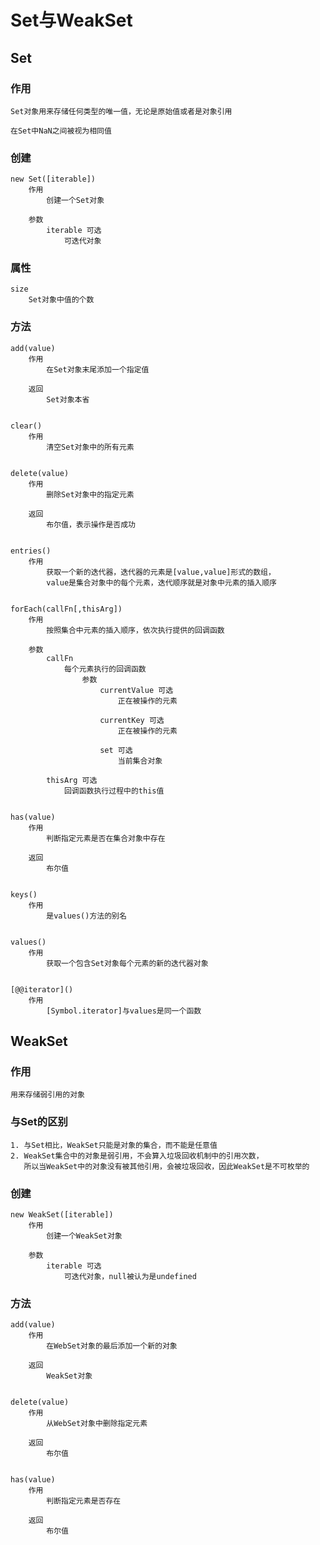 # Set与WeakSet

## Set

### 作用
    Set对象用来存储任何类型的唯一值，无论是原始值或者是对象引用

    在Set中NaN之间被视为相同值

### 创建
    new Set([iterable])
        作用
            创建一个Set对象
        
        参数
            iterable 可选
                可迭代对象

### 属性

    size
        Set对象中值的个数
    
### 方法

    add(value)
        作用
            在Set对象末尾添加一个指定值

        返回
            Set对象本省


    clear()
        作用
            清空Set对象中的所有元素


    delete(value)
        作用
            删除Set对象中的指定元素

        返回
            布尔值，表示操作是否成功


    entries()
        作用
            获取一个新的迭代器，迭代器的元素是[value,value]形式的数组，
            value是集合对象中的每个元素，迭代顺序就是对象中元素的插入顺序


    forEach(callFn[,thisArg])
        作用
            按照集合中元素的插入顺序，依次执行提供的回调函数

        参数
            callFn
                每个元素执行的回调函数
                    参数
                        currentValue 可选
                            正在被操作的元素

                        currentKey 可选
                            正在被操作的元素

                        set 可选
                            当前集合对象

            thisArg 可选
                回调函数执行过程中的this值


    has(value)
        作用
            判断指定元素是否在集合对象中存在
        
        返回
            布尔值
            

    keys()  
        作用
            是values()方法的别名


    values()
        作用
            获取一个包含Set对象每个元素的新的迭代器对象

    
    [@@iterator]()
        作用
            [Symbol.iterator]与values是同一个函数




## WeakSet

### 作用
    用来存储弱引用的对象

### 与Set的区别
    1. 与Set相比，WeakSet只能是对象的集合，而不能是任意值
    2. WeakSet集合中的对象是弱引用，不会算入垃圾回收机制中的引用次数，
       所以当WeakSet中的对象没有被其他引用，会被垃圾回收，因此WeakSet是不可枚举的

### 创建
    new WeakSet([iterable])
        作用
            创建一个WeakSet对象
        
        参数
            iterable 可选
                可迭代对象，null被认为是undefined
        
### 方法
    add(value)
        作用
            在WebSet对象的最后添加一个新的对象
        
        返回
            WeakSet对象


    delete(value)
        作用
            从WebSet对象中删除指定元素
        
        返回
            布尔值

    
    has(value)
        作用    
            判断指定元素是否存在
        
        返回
            布尔值
